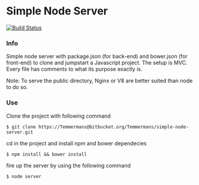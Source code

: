 # Simple Node Server

[![Build Status](https://travis-ci.org/travis-ci/travis-web.png?branch=master)](https://travis-ci.org/travis-ci/travis-web)

### Info

Simple node server with package.json (for back-end) and bower.json (for front-end) to clone and jumpstart a Javascript project. The setup is MVC. Every file has comments to what its purpose exactly is.

Note: To serve the public directory, Nginx or V8 are better suited than node to do so.

### Use

Clone the project with following command

```
$ git clone https://Temmermans@bitbucket.org/Temmermans/simple-node-server.git
```
cd in the project and install npm and bower dependecies

```
$ npm install && bower install
```
fire up the server by using the following command

```
$ node server
```
